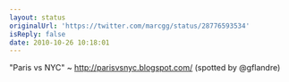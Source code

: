```yaml
---
layout: status
originalUrl: 'https://twitter.com/marcgg/status/28776593534'
isReply: false
date: 2010-10-26 10:18:01
---
```


"Paris vs NYC" ~ http://parisvsnyc.blogspot.com/ (spotted by @gflandre)
